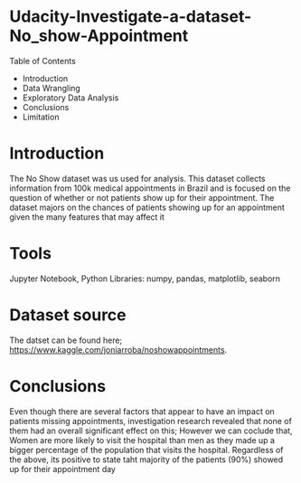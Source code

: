 # Udacity-Investigate-a-dataset-No_show-Appointment
Table of Contents
 * Introduction
 * Data Wrangling
 * Exploratory Data Analysis
 * Conclusions
 * Limitation
# Introduction
The No Show dataset was us used for analysis. This dataset collects information from 100k medical appointments in Brazil and is focused on the question of whether or not patients show up for their appointment. The dataset majors on the chances of patients showing up for an appointment given the many features that may affect it

# Tools
Jupyter Notebook, Python
Libraries: numpy, pandas, matplotlib, seaborn

# Dataset source
The datset can be found here; https://www.kaggle.com/joniarroba/noshowappointments.

# Conclusions
Even though there are several factors that appear to have an impact on patients missing appointments, investigation research revealed that none of them had an overall significant effect on this; However we can coclude that, Women are more likely to visit the hospital than men as they made up a bigger percentage of the population that visits the hospital. Regardless of the above, its positive to state taht majority of the patients (90%) showed up for their appointment day 
